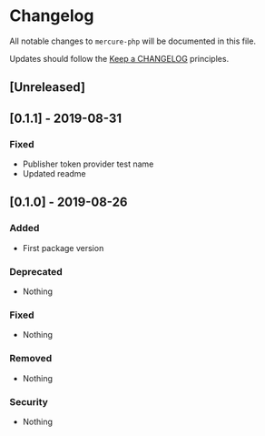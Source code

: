 # Changelog

All notable changes to `mercure-php` will be documented in this file.

Updates should follow the [Keep a CHANGELOG](http://keepachangelog.com/) principles.

## [Unreleased]

## [0.1.1] - 2019-08-31

### Fixed
- Publisher token provider test name
- Updated readme

## [0.1.0] - 2019-08-26
### Added
- First package version

### Deprecated
- Nothing

### Fixed
- Nothing

### Removed
- Nothing

### Security
- Nothing
